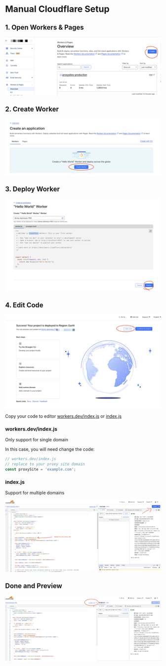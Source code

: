 # Manual Cloudflare Setup

## 1. Open Workers & Pages

![Open Workers & Pages](images/create1.png)


## 2. Create Worker

![Create Worker](images/create2.png)


## 3. Deploy Worker

![Deploy Worker](images/deploy.png)


## 4. Edit Code

![Edit Code 1](images/edit.png)


Copy your code to editor [workers.dev/index.js](index.js) or [index.js](../index.js)

### workers.dev/index.js

Only support for single domain

In this case, you will need change the code:

```js
// workers.dev/index.js
// replace to your proxy site domain
const proxySite = 'example.com';
```

### index.js

Support for multiple domains

![Edit Code 2](images/edit2.png)


## Done and Preview


![Done and Preview](images/done.png)